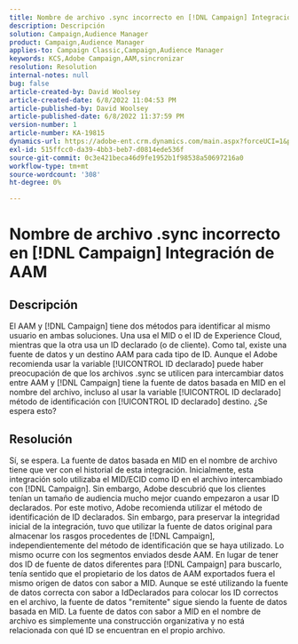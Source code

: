 ```yaml
---
title: Nombre de archivo .sync incorrecto en [!DNL Campaign] Integración de AAM
description: Descripción
solution: Campaign,Audience Manager
product: Campaign,Audience Manager
applies-to: Campaign Classic,Campaign,Audience Manager
keywords: KCS,Adobe Campaign,AAM,sincronizar
resolution: Resolution
internal-notes: null
bug: false
article-created-by: David Woolsey
article-created-date: 6/8/2022 11:04:53 PM
article-published-by: David Woolsey
article-published-date: 6/8/2022 11:37:59 PM
version-number: 1
article-number: KA-19815
dynamics-url: https://adobe-ent.crm.dynamics.com/main.aspx?forceUCI=1&pagetype=entityrecord&etn=knowledgearticle&id=7dd5f164-7fe7-ec11-bb3c-000d3a3b1f18
exl-id: 515ffcc0-da39-4bb3-beb7-d0814ede536f
source-git-commit: 0c3e421beca46d9fe1952b1f98538a50697216a0
workflow-type: tm+mt
source-wordcount: '308'
ht-degree: 0%

---
```


# Nombre de archivo .sync incorrecto en [!DNL Campaign] Integración de AAM

## Descripción


El AAM y [!DNL Campaign] tiene dos métodos para identificar al mismo usuario en ambas soluciones. Una usa el MID o el ID de Experience Cloud, mientras que la otra usa un ID declarado (o de cliente). Como tal, existe una fuente de datos y un destino AAM para cada tipo de ID. Aunque el Adobe recomienda usar la variable [!UICONTROL ID declarado] puede haber preocupación de que los archivos .sync se utilicen para intercambiar datos entre AAM y [!DNL Campaign] tiene la fuente de datos basada en MID en el nombre del archivo, incluso al usar la variable [!UICONTROL ID declarado] método de identificación con [!UICONTROL ID declarado] destino. ¿Se espera esto?


## Resolución


Sí, se espera. La fuente de datos basada en MID en el nombre de archivo tiene que ver con el historial de esta integración. Inicialmente, esta integración solo utilizaba el MID/ECID como ID en el archivo intercambiado con [!DNL Campaign]. Sin embargo, Adobe descubrió que los clientes tenían un tamaño de audiencia mucho mejor cuando empezaron a usar ID declarados. Por este motivo, Adobe recomienda utilizar el método de identificación de ID declarados. Sin embargo, para preservar la integridad inicial de la integración, tuvo que utilizar la fuente de datos original para almacenar los rasgos procedentes de [!DNL Campaign], independientemente del método de identificación que se haya utilizado. Lo mismo ocurre con los segmentos enviados desde AAM. En lugar de tener dos ID de fuente de datos diferentes para [!DNL Campaign] para buscarlo, tenía sentido que el propietario de los datos de AAM exportados fuera el mismo origen de datos con sabor a MID. Aunque se esté utilizando la fuente de datos correcta con sabor a IdDeclarados para colocar los ID correctos en el archivo, la fuente de datos &quot;remitente&quot; sigue siendo la fuente de datos basada en MID. La fuente de datos con sabor a MID en el nombre de archivo es simplemente una construcción organizativa y no está relacionada con qué ID se encuentran en el propio archivo.

